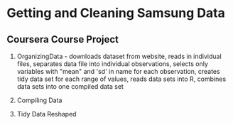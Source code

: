 Getting and Cleaning Samsung Data
=================

## Coursera Course Project

1. OrganizingData - downloads dataset from website, reads in individual files, separates data file into individual observations, selects only variables with "mean" and 'sd' in name for each observation, creates tidy data set for each range of values, reads data sets into R, combines data sets into one compiled data set

2. Compiling Data

3. Tidy Data Reshaped










